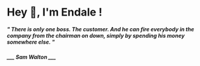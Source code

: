 <h1 title="head"> Hey 👋, I'm Endale !</h1>

**<h5><i>" There is only one boss. The customer. And he can fire everybody in the company from the chairman on down, simply by spending his money somewhere else. "</i></h5>**

*<b>___ Sam Walton ___</b>*
